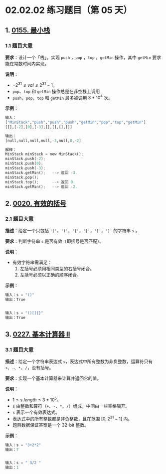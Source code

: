 # 02.02.02 练习题目（第 05 天）

## 1. [0155. 最小栈](https://leetcode.cn/problems/min-stack/)

### 1.1 题目大意

**要求**：设计一个「栈」。实现  `push` ，`pop` ，`top` ，`getMin` 操作，其中 `getMin` 要求能在常数时间内实现。

**说明**：

- $-2^{31} \le val \le 2^{31} - 1$。
- `pop`、`top` 和 `getMin` 操作总是在非空栈上调用
- `push`，`pop`，`top` 和 `getMin` 最多被调用 $3 * 10^4$ 次。

**示例**：

```python
输入：
["MinStack","push","push","push","getMin","pop","top","getMin"]
[[],[-2],[0],[-3],[],[],[],[]]

输出：
[null,null,null,null,-3,null,0,-2]

解释：
MinStack minStack = new MinStack();
minStack.push(-2);
minStack.push(0);
minStack.push(-3);
minStack.getMin();   --> 返回 -3.
minStack.pop();
minStack.top();      --> 返回 0.
minStack.getMin();   --> 返回 -2.
```

## 2. [0020. 有效的括号](https://leetcode.cn/problems/valid-parentheses/)

### 2.1 题目大意

**描述**：给定一个只包括 `'('`，`')'`，`'{'`，`'}'`，`'['`，`']'` 的字符串 `s` 。

**要求**：判断字符串 `s` 是否有效（即括号是否匹配）。

**说明**：

- 有效字符串需满足：
  1. 左括号必须用相同类型的右括号闭合。
  2. 左括号必须以正确的顺序闭合。

**示例**：

```python
输入：s = "()"
输出：True


输入：s = "()[]{}"
输出：True
```

## 3. [0227. 基本计算器 II](https://leetcode.cn/problems/basic-calculator-ii/)

### 3.1 题目大意

**描述**：给定一个字符串表达式 `s`，表达式中所有整数为非负整数，运算符只有 `+`、`-`、`*`、`/`，没有括号。

**要求**：实现一个基本计算器来计算并返回它的值。

**说明**：

- $1 \le s.length \le 3 * 10^5$。
- `s` 由整数和算符（`+`、`-`、`*`、`/`）组成，中间由一些空格隔开。
- `s` 表示一个有效表达式。
- 表达式中的所有整数都是非负整数，且在范围 $[0, 2^{31} - 1]$ 内。
- 题目数据保证答案是一个 32-bit 整数。

**示例**：

```python
输入：s = "3+2*2"
输出：7


输入：s = " 3/2 "
输出：1
```